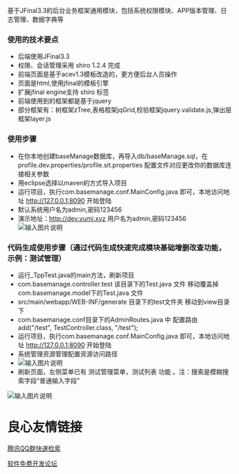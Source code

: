 基于JFinal3.3的后台业务框架通用模块，包括系统权限模块、APP版本管理、日志管理、数据字典等
### 使用的技术要点
- 后端使用JFinal3.3
- 权限、会话管理采用 shiro 1.2.4 完成
- 前端页面是基于acev1.3模板改造的，更方便后台人员操作
- 页面是html,使用jfinal的模板引擎
- 扩展jfinal engine支持 shiro 标签
- 前端使用到的框架都是基于jquery
- 部分框架有：树框架zTree,表格框架jqGrid,校验框架jquery.validate.js,弹出层框架layer.js


### 使用步骤
- 在你本地创建baseManage数据库，再导入db/baseManage.sql，在 profile.dev.properties/profile.sit.properties 配置文件对应更改你的数据库连接相关参数
- 用eclipse选择以maven的方式导入项目
- 运行项目，执行com.basemanage.conf.MainConfig.java 即可，本地访问地址 http://127.0.0.1:8090 开始登陆
- 默认系统用户名为admin,密码123456
- 演示地址：http://dev.yumj.xyz 用户名为admin,密码123456
![输入图片说明](https://gitee.com/uploads/images/2018/0125/135941_c76c414f_1338450.png "20180125135832.png")


   
### 代码生成使用步骤（通过代码生成快速完成模块基础增删改查功能，示例：测试管理）
- 运行_TppTest.java的main方法，刷新项目
- com.basemanage.controller.test 该目录下的Test.java 文件 移动覆盖掉  com.basemanage.model下的Test.java 文件
- src/main/webapp/WEB-INF/generate 目录下的test文件夹 移动到view目录下
- com.basemanage.conf目录下的AdminRoutes.java 中 配置路由      add("/test", TestController.class, "/test");
- 运行项目，执行com.basemanage.conf.MainConfig.java 即可，本地访问地址 http://127.0.0.1:8090 开始登陆
- 系统管理资源管理配置资源访问路径 			 
- ![输入图片说明](https://gitee.com/uploads/images/2018/0125/115905_7d19229b_1338450.png "20180125115846.png")
- 刷新页面，左侧菜单已有 测试管理菜单，测试列表 功能 。注：搜索是模糊搜索字段“普通输入字段”

![输入图片说明](https://gitee.com/uploads/images/2018/0125/135453_1f01cf79_1338450.png "20180125135443.png")
	 






 # 良心友情链接

[腾讯QQ群快速检索](http://u.720life.cn/s/8cf73f7c)

[软件免费开发论坛](http://u.720life.cn/s/bbb01dc0)